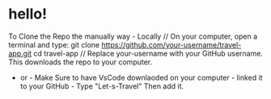 # hello!
To Clone the Repo the manually way - Locally // 
On your computer, open a terminal and type: 
git clone https://github.com/your-username/travel-app.git
cd travel-app
//
Replace your-username with your GitHub username.
This downloads the repo to your computer.
 - or -
Make Sure to have VsCode downlaoded on your computer - linked it to your GitHub - Type "Let-s-Travel" Then add it. 
 
